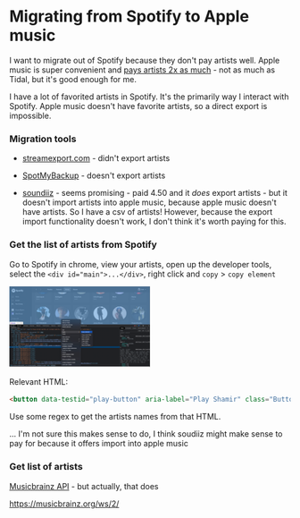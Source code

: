 # Migrating from Spotify to Apple music

I want to migrate out of Spotify because they don't pay artists well. Apple music is super convenient and [pays artists 2x as much](https://producerhive.com/music-marketing-tips/streaming-royalties-breakdown/) - not as much as Tidal, but it's good enough for me.

I have a lot of favorited artists in Spotify. It's the primarily way I interact with Spotify. Apple music doesn't have favorite artists, so a direct export is impossible.

### Migration tools

- [streamexport.com](http://www.streamexport.com/spotify_exports) - didn't export artists

- [SpotMyBackup](https://github.com/secuvera/SpotMyBackup) - doesn't export artists

- [soundiiz](https://soundiiz.com/webapp/playlists) - seems promising - paid 4.50 and it _does_ export artists - but it doesn't import artists into apple music, because apple music doesn't have artists. So I have a csv of artists! However, because the export import functionality doesn't work, I don't think it's worth paying for this.

### Get the list of artists from Spotify

Go to Spotify in chrome, view your artists, open up the developer tools, select the `<div id="main">...</div>`, right click and `copy` > `copy element`

<img width="50%" alt="Screen Shot copy spotify artists" src="screenshot-copy-spotify-artists.png">

Relevant HTML:

```html
<button data-testid="play-button" aria-label="Play Shamir" class="Button-qlcn5g-0 kNOYsX"><div class="ButtonInner-sc-14ud5tc-0 cSeieV encore-bright-accent-set"><span aria-hidden="true" class="IconWrapper__Wrapper-sc-1hf1hjl-0 jWeDTW"><svg role="img" height="24" width="24" viewBox="0 0 24 24" class="Svg-sc-1bi12j5-0 hDgDGI"><path d="M6 21l15.589-9L6 3z"></path></svg></span></div></button></div></div><div class="E1N1ByPFWo4AJLHovIBQ"><a draggable="false" title="Shamir" class="Nqa6Cw3RkDMV8QnYreTr" dir="auto" href="/artist/7JgXEHI1oEiQICAMeCsKTj"><div class="nk6UgB4GUYNoAcPtAQaG JSkXrK3CXFYeDgTW8iHv" as="div">Shamir</div></a><div class="Za_uNH8nTZ0qCuIqbPLZ Hi9FqPX1LNRRPf31tfA8" as="div" style="color: rgb(179, 179, 179);"><span>Artist</span></div></div><div class="tsv7E_RBBw6v0XTQlcRo" data-testid="card-click-handler"></div></div></div><div class="LunqxlFIupJw_Dkx6mNx"><div class="XiVwj5uoqqSFpS4cYOC6" draggable="true"><div class="xBV4XgMq0gC5lQICFWY_"><div class="g4PZpjkqEh5g7xDpCr2K yYflTYbufy7rATGQiZfq"><div class=""><img aria-hidden="false" draggable="false" loading="lazy" src="https://i.scdn.co/image/455a70605e44303c96a4438012598e5ac0260d58" data-testid="card-image" alt="" class="mMx2LUixlnN_Fu45JpFB SKJSok3LfyedjZjujmFt yYflTYbufy7rATGQiZfq"></div></div><div class="woJQ5t2YiaJhjTv_KE7p">
```

Use some regex to get the artists names from that HTML.

... I'm not sure this makes sense to do, I think soudiiz might make sense to pay for because it offers import into apple music

### Get list of artists

[Musicbrainz API](https://musicbrainz.org/doc/MusicBrainz_API) - but actually, that does

https://musicbrainz.org/ws/2/